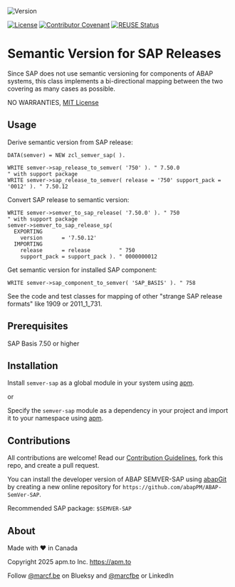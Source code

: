 ![Version](https://img.shields.io/endpoint?url=https://shield.abappm.com/github/abapPM/ABAP-SemVer-SAP/src/zcl_semver_sap.clas.abap/c_version&label=Version&color=blue)

[![License](https://img.shields.io/github/license/abapPM/ABAP-SemVer-SAP?label=License&color=success)](https://github.com/abapPM/ABAP-SemVer-SAP/blob/main/LICENSE)
[![Contributor Covenant](https://img.shields.io/badge/Contributor%20Covenant-2.1-4baaaa.svg?color=success)](https://github.com/abapPM/.github/blob/main/CODE_OF_CONDUCT.md)
[![REUSE Status](https://api.reuse.software/badge/github.com/abapPM/ABAP-SemVer-SAP)](https://api.reuse.software/info/github.com/abapPM/ABAP-SemVer-SAP)

# Semantic Version for SAP Releases

Since SAP does not use semantic versioning for components of ABAP systems, this class implements a bi-directional mapping between the two covering as many cases as possible.

NO WARRANTIES, [MIT License](https://github.com/abapPM/ABAP-SemVer-SAP/blob/main/LICENSE)

## Usage

Derive semantic version from SAP release:

```abap
DATA(semver) = NEW zcl_semver_sap( ).

WRITE semver->sap_release_to_semver( '750' ). " 7.50.0
" with support package
WRITE semver->sap_release_to_semver( release = '750' support_pack = '0012' ). " 7.50.12
```

Convert SAP release to semantic version:

```abap
WRITE semver->semver_to_sap_release( '7.50.0' ). " 750
" with support package
semver->semver_to_sap_release_sp(
  EXPORTING
    version      = '7.50.12'
  IMPORTING
    release      = release         " 750
    support_pack = support_pack ). " 0000000012
```

Get semantic version for installed SAP component:

```abap
WRITE semver->sap_component_to_semver( 'SAP_BASIS' ). " 758
```

See the code and test classes for mapping of other "strange SAP release formats" like 1909 or 2011_1_731.

## Prerequisites

SAP Basis 7.50 or higher

## Installation

Install `semver-sap` as a global module in your system using [apm](https://abappm.com).

or

Specify the `semver-sap` module as a dependency in your project and import it to your namespace using [apm](https://abappm.com).

## Contributions

All contributions are welcome! Read our [Contribution Guidelines](https://github.com/abapPM/ABAP-SemVer-SAP/blob/main/CONTRIBUTING.md), fork this repo, and create a pull request.

You can install the developer version of ABAP SEMVER-SAP using [abapGit](https://github.com/abapGit/abapGit) by creating a new online repository for `https://github.com/abapPM/ABAP-SemVer-SAP`.

Recommended SAP package: `$SEMVER-SAP`

## About

Made with ❤ in Canada

Copyright 2025 apm.to Inc. <https://apm.to>

Follow [@marcf.be](https://bsky.app/profile/marcf.be) on Blueksy and [@marcfbe](https://linkedin.com/in/marcfbe) or LinkedIn
